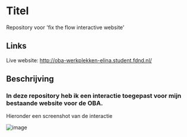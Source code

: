 # Titel
Repository voor 'fix the flow interactive website'



## Links
Live website: http://oba-werkplekken-elina.student.fdnd.nl/


## Beschrijving
### In deze repository heb ik een interactie toegepast voor mijn bestaande website voor de OBA.

Hieronder een screenshot van de interactie

![image](https://user-images.githubusercontent.com/112861148/215344437-7c92a4f7-c703-4984-b1b9-345bf162d27d.png)
